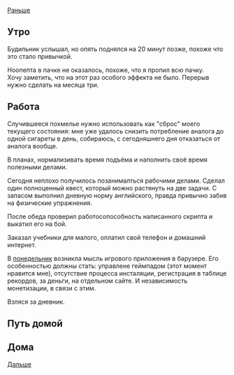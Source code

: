 [Раньше](2020.10.06.md)  
## Утро
Будильник услышал, но опять поднялся на 20 минут позже, похоже что это стало привычкой.

Ноопепта в пачке не оказалось, похоже, что я пропил всю пачку.  
Хочу заметить, что на этот раз особого эффекта не было. Перерыв нужно сделать на месяца три.
## Работа
Случившееся похмелье нужно использовать как "сброс" моего текущего состояния: мне уже удалось снизить потребление аналога до одной сигареты в день, собираюсь, с сегодняшнего дня отказаться от аналога вообще.

В планах, нормализивать время подъёма и наполнить своё время полезными делами.

Сегодня неплохо получилось позанималться рабочими делами. Сделал один полноценный квест, который можно растянуть на две задачи. С запасом выполнил дневную норму английского, правда привычно забив на физические упражнения.

После обеда проверил работосопособность написанного скрипта и выкатил его на бой.

Заказал учебники для малого, оплатил свой телефон и домашний интернет.

В [понедельник](2020.10.05.md) возникла мысль игрового приложения в барузере. Его особенностью должны стать: управлене геймпадом (этот момент нравится мне), отсутствие процесса инсталяции, регистрация в таблице рекордов, за деньги, на отдельном сайте. И независимость монетизации, в связи с этим.

Взляся за дневник.
## Путь домой
## Дома
[Дальше](2020.10.08.md)